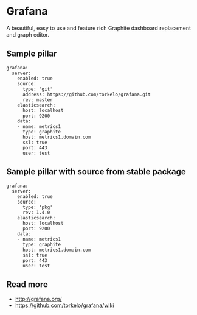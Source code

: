 
# Grafana

A beautiful, easy to use and feature rich Graphite dashboard replacement and graph editor.

## Sample pillar

    grafana:
      server:
        enabled: true
        source:
          type: 'git'
          address: https://github.com/torkelo/grafana.git
          rev: master
        elasticsearch:
          host: localhost
          port: 9200
        data:
        - name: metrics1
          type: graphite
          host: metrics1.domain.com
          ssl: true
          port: 443
          user: test

## Sample pillar with source from stable package

    grafana:
      server:
        enabled: true
        source:
          type: 'pkg'
          rev: 1.4.0
        elasticsearch:
          host: localhost
          port: 9200
        data:
        - name: metrics1
          type: graphite
          host: metrics1.domain.com
          ssl: true
          port: 443
          user: test

## Read more

* http://grafana.org/
* https://github.com/torkelo/grafana/wiki